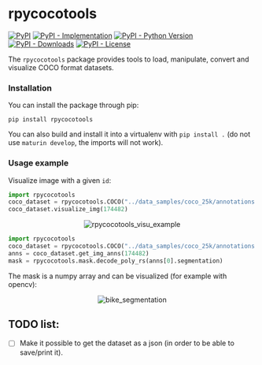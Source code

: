 # rpycocotools

[![PyPI](https://img.shields.io/pypi/v/rpycocotools?style=flat)](https://pypi.org/project/rpycocotools)
[![PyPI - Implementation](https://img.shields.io/pypi/implementation/rpycocotools?style=flat)](https://pypi.org/project/rpycocotools)
[![PyPI - Python Version](https://img.shields.io/pypi/pyversions/rpycocotools?style=flat)](https://pypi.org/project/rpycocotools)
[![PyPI - Downloads](https://img.shields.io/pypi/dm/rpycocotools?style=flat-square)](https://pypistats.org/packages/rpycocotools)
[![PyPI - License](https://img.shields.io/pypi/l/rpycocotools?style=flat)](https://opensource.org/licenses/MIT)

The `rpycocotools` package provides tools to load, manipulate, convert and visualize COCO format datasets.

### Installation

You can install the package through pip:
```
pip install rpycocotools
```

You can also build and install it into a virtualenv with `pip install .` (do not use `maturin develop`, the imports will not work).

### Usage example

Visualize image with a given `id`:
```python
import rpycocotools
coco_dataset = rpycocotools.COCO("../data_samples/coco_25k/annotations.json", "../data_samples/coco_25k/images")
coco_dataset.visualize_img(174482)
```

<p align="center">
  <img alt="rpycocotools_visu_example" src="https://user-images.githubusercontent.com/34478245/216580391-72226762-3fca-482b-a5ed-f93ed5a21931.png">
</p>

```python
import rpycocotools
coco_dataset = rpycocotools.COCO("../data_samples/coco_25k/annotations.json", "../data_samples/coco_25k/images")
anns = coco_dataset.get_img_anns(174482)
mask = rpycocotools.mask.decode_poly_rs(anns[0].segmentation)
```
The mask is a numpy array and can be visualized (for example with opencv):

<p align="center">
  <img alt="bike_segmentation" src="https://user-images.githubusercontent.com/34478245/226691842-8a11cde1-905d-434e-b287-0c3c685e01d1.png">
</p>


## TODO list:
- [ ] Make it possible to get the dataset as a json (in order to be able to save/print it).
